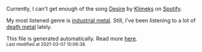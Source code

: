 
  Currently, I can't get enough of the song <a href="https://open.spotify.com/track/1tCL1gougYdTiXDmTUkWVW">Desire</a> by <a href="https://open.spotify.com/artist/5JQljNQvDpk1hhKpJHpwNU">Klimeks</a> on <a href="https://open.spotify.com/user/9qz2xtkur2fengfsdcq8dd907?si=kq2SVrUkSNe0z1NJjpt7kg">Spotify</a>.

  My most listened genre is <a href="https://duckduckgo.com/?q=industrial metal music">industrial metal</a>.
  Still, I've been listening to a lot of <a href="https://duckduckgo.com/?q=death metal music">death metal</a> lately.

  This file is generated automatically. Read more <a href="https://github.com/CodeF0x/CodeF0x/blob/master/IMPORTANT.md">here</a>.
  <br>
  <sub>Last modified at 2021-03-07 10:06:38.</sub>
  